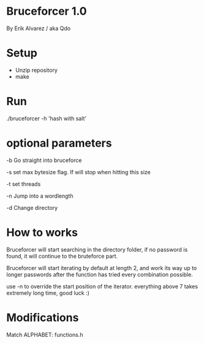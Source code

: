 # Bruceforcer 1.0
  By Erik Alvarez / aka Qdo

# Setup
 * Unzip repository
 * make

# Run
 ./bruceforcer -h 'hash with salt'

# optional parameters
  -b	Go straight into bruceforce
  
  -s <N bytes> 
	set max bytesize flag.
	If will stop when hitting this size
  
  -t <N threads> 
	set threads
  
  -n <N> Jump into a wordlength
  
  -d <directorypath/>
	Change directory

# How to works
 Bruceforcer will start searching in the directory folder,
if no password is found, it will continue to the bruteforce part.

 Bruceforcer will start iterating by default at length 2, and work its way up to
longer passwords after the function has tried every combination possible.

 use -n <N> to override the start position of the iterator. everything above 7 takes extremely long time, good luck :)

# Modifications
 Match ALPHABET: functions.h